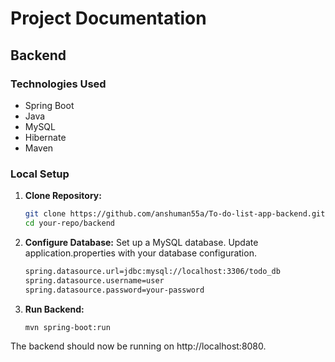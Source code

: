 # Project Documentation

## Backend

### Technologies Used
- Spring Boot
- Java
- MySQL
- Hibernate
- Maven

### Local Setup
1. **Clone Repository:**
   ```bash
   git clone https://github.com/anshuman55a/To-do-list-app-backend.git
   cd your-repo/backend

2. **Configure Database:**
   Set up a MySQL database.
   Update application.properties with your database configuration.
   ```bash
   spring.datasource.url=jdbc:mysql://localhost:3306/todo_db
   spring.datasource.username=user
   spring.datasource.password=your-password

3. **Run Backend:**
   ```bash
   mvn spring-boot:run
The backend should now be running on http://localhost:8080.
